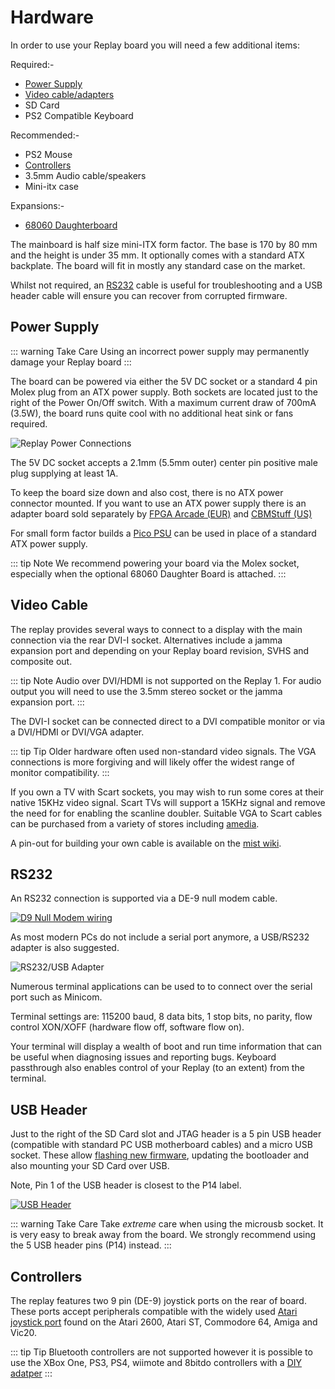 # Hardware

<!-- TODO: What size SD cards are known to be supported?
     TODO: PSU and mains adapter specs -->
In order to use your Replay board you will need a few additional items:

Required:-
 - [Power Supply](#power-supply)
 - [Video cable/adapters](#video-cable)
 - SD Card
 - PS2 Compatible Keyboard

Recommended:-
 - PS2 Mouse
 - [Controllers](#controllers)
 - 3.5mm Audio cable/speakers
 - Mini-itx case

Expansions:-
 - [68060 Daughterboard](daughterboard/)

The mainboard is half size mini-ITX form factor. The base is 170 by 80 mm
and the height is under 35 mm. It optionally comes with a standard ATX
backplate. The board will fit in mostly any standard case on the market.

Whilst not required, an [RS232](#rs232) cable is useful for troubleshooting
and a USB header cable will ensure you can recover from corrupted firmware.

## Power Supply

::: warning Take Care
Using an incorrect power supply may permanently damage your Replay board
:::

The board can be powered via either the 5V DC socket or a standard 4 pin
Molex plug from an ATX power supply. Both sockets are located just to the right
of the Power On/Off switch. With a maximum current draw of 700mA (3.5W), the board
runs quite cool with no additional heat sink or fans required.

![Replay Power Connections](/images/overview_replay1_power.jpg)

The 5V DC socket accepts a 2.1mm (5.5mm outer) center pin positive male plug
supplying at least 1A.

To keep the board size down and also cost, there is no ATX power connector
mounted. If you want to use an ATX power supply there is an adapter board sold
separately by [FPGA Arcade (EUR)](https://www.amedia-computer.com/en/accessories/35-atx-power-adapter-fpga-arcade.html)
and [CBMStuff (US)](https://www.cbmstuff.com/proddetail.php?prod=RPSI)

For small form factor builds a [Pico PSU](https://www.logicsupply.com/eu-en/picopsu-80/)
can be used in place of a standard ATX power supply.

::: tip Note
We recommend powering your board via the Molex socket, especially when the
optional 68060 Daughter Board is attached.
:::

## Video Cable

<!-- TODO: Link to jamma info/cable -->
The replay provides several ways to connect to a display with the main
connection via the rear DVI-I socket. Alternatives include a jamma expansion port
and depending on your Replay board revision, SVHS and composite out.

::: tip Note
Audio over DVI/HDMI is not supported on the Replay 1. For audio output you will
need to use the 3.5mm stereo socket or the jamma expansion port.
:::

The DVI-I socket can be connected direct to a DVI compatible monitor or
via a DVI/HDMI or DVI/VGA adapter.

::: tip Tip
Older hardware often used non-standard video signals. The VGA connections is
more forgiving and will likely offer the widest range of monitor compatibility.
:::

If you own a TV with Scart sockets, you may wish to run some cores at their native
15KHz video signal. Scart TVs will support a 15KHz signal and remove the need
for for enabling the scanline doubler. Suitable VGA to Scart cables can be purchased
from a variety of stores including [amedia](https://www.amedia-computer.com/en/accessories/2-vga-to-scart-cable-for-minimig.html).

A pin-out for building your own cable is available on the [mist
wiki](https://github.com/mist-devel/mist-board/wiki/ScartCable#diagram).


## RS232

An RS232 connection is supported via a DE-9 null modem cable.

[![D9 Null Modem wiring](/images/d9_null_modem_wiring_thumb.png)](/images/d9_null_modem_wiring.png)

As most modern PCs do not include a serial port anymore, a USB/RS232 adapter is
also suggested.

![RS232/USB Adapter](/images/ftdi_usb_serial.jpg)

Numerous terminal applications can be used to to connect over the serial port
such as Minicom.

Terminal settings are: 115200 baud, 8 data bits, 1 stop bits, no parity, flow
control XON/XOFF (hardware flow off, software flow on).

Your terminal will display a wealth of boot and run time information that can
be useful when diagnosing issues and reporting bugs. Keyboard passthrough also
enables control of your Replay (to an extent) from the terminal.

## USB Header

Just to the right of the SD Card slot and JTAG header is a 5 pin USB
header (compatible with standard PC USB motherboard cables) and a micro USB
socket. These allow
[flashing new firmware](firmware-upgrade#upgrade-via-usb), updating the bootloader
and also mounting your SD Card over USB.

Note, Pin 1 of the USB header is closest to the P14 label.

[![USB Header](/images/overview_replay1_usb_thumb.jpg)](/images/overview_replay1_usb.jpg)

::: warning Take Care
Take _extreme_ care when using the microusb socket. It is very easy to break
away from the board. We strongly recommend using the 5 USB header pins (P14) instead.
:::

## Controllers

The replay features two 9 pin (DE-9) joystick ports on the rear of board. These ports
accept peripherals compatible with the widely used [Atari joystick port](https://en.wikipedia.org/wiki/Atari_joystick_port)
found on the Atari 2600, Atari ST, Commodore 64, Amiga and Vic20.

::: tip Tip
Bluetooth controllers are not supported however it is possible to use the XBox
One, PS3, PS4, wiimote and 8bitdo controllers with a [DIY adatper](wireless-controller-adapter)
:::